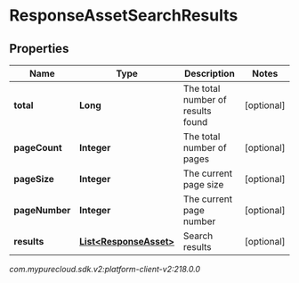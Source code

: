 # ResponseAssetSearchResults


## Properties

| Name | Type | Description | Notes |
| ------------ | ------------- | ------------- | ------------- |
| **total** | **Long** | The total number of results found |  [optional] |
| **pageCount** | **Integer** | The total number of pages |  [optional] |
| **pageSize** | **Integer** | The current page size |  [optional] |
| **pageNumber** | **Integer** | The current page number |  [optional] |
| **results** | [**List&lt;ResponseAsset&gt;**](ResponseAsset) | Search results |  [optional] |




_com.mypurecloud.sdk.v2:platform-client-v2:218.0.0_

